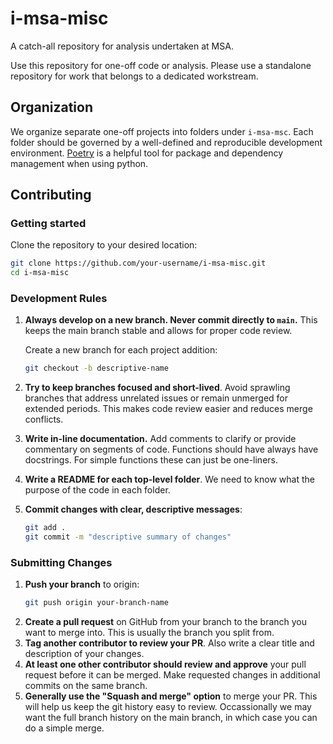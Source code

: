 # i-msa-misc
A catch-all repository for analysis undertaken at MSA.

Use this repository for one-off code or analysis. Please use a standalone repository for work that belongs to a dedicated workstream.

## Organization

We organize separate one-off projects into folders under `i-msa-msc`. Each folder should be governed by a well-defined and reproducible development environment. [Poetry](https://python-poetry.org/) is a helpful tool for package and dependency management when using python.

## Contributing

### Getting started

Clone the repository to your desired location:
```bash
git clone https://github.com/your-username/i-msa-misc.git
cd i-msa-misc
```

### Development Rules

1. **Always develop on a new branch. Never commit directly to `main`.** This keeps the main branch stable and allows for proper code review.

    Create a new branch for each project addition:
    ```bash
    git checkout -b descriptive-name
    ```

2. **Try to keep branches focused and short-lived**. Avoid sprawling branches that address unrelated issues or remain unmerged for extended periods. This makes code review easier and reduces merge conflicts.

3. **Write in-line documentation.** Add comments to clarify or provide commentary on segments of code. Functions should have always have docstrings. For simple functions these can just be one-liners.

4. **Write a README for each top-level folder**. We need to know what the purpose of the code in each folder.

5. **Commit changes with clear, descriptive messages**:
    ```bash
    git add .
    git commit -m "descriptive summary of changes"
    ```

### Submitting Changes

1. **Push your branch** to origin:
    ```bash
    git push origin your-branch-name
    ```
2. **Create a pull request** on GitHub from your branch to the branch you want to merge into. This is usually the branch you split from.
3. **Tag another contributor to review your PR**. Also write a clear title and description of your changes.
4. **At least one other contributor should review and approve** your pull request before it can be merged. Make requested changes in additional commits on the same branch.
5. **Generally use the "Squash and merge" option** to merge your PR. This will help us keep the git history easy to review. Occassionally we may want the full branch history on the main branch, in which case you can do a simple merge.
